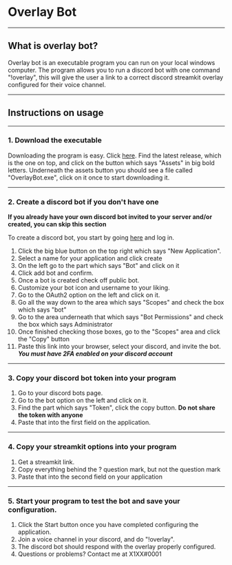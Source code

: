 # Overlay Bot

------------------------------
## What is overlay bot?
Overlay bot is an executable program you can run on your local windows computer. The program allows
you to run a discord bot with one command "!overlay", this will give the user a link to a correct
discord streamkit overlay configured for their voice channel.

------------------------------
## Instructions on usage

------------------------------
### 1. Download the executable
Downloading the program is easy. Click [here](https://github.com/jolo613/OverlayBot/releases).
Find the latest release, which is the one on top, and click on the button which says "Assets" in big bold letters.
Underneath the assets button you should see a file called "OverlayBot.exe", click on it once to start downloading it.

-------------------
### 2. Create a discord bot if you don't have one
**If you already have your own discord bot invited to your server and/or created, you can skip this section**


To create a discord bot, you start by going [here](https://discordapp.com/developers) and log in.


1. Click the big blue button on the top right which says "New Application".
2. Select a name for your application and click create
3. On the left go to the part which says "Bot" and click on it
4. Click add bot and confirm.
5. Once a bot is created check off public bot.
6. Customize your bot icon and username to your liking.
7. Go to the OAuth2 option on the left and click on it.
8. Go all the way down to the area which says "Scopes" and check the box which says "bot"
9. Go to the area underneath that which says "Bot Permissions" and check the box which says Administrator
10. Once finished checking those boxes, go to the "Scopes" area and click the "Copy" button
11. Paste this link into your browser, select your discord, and invite the bot. ___You must have 2FA enabled on your discord account___




------------------------------
### 3. Copy your discord bot token into your program

1. Go to your discord bots page.
2. Go to the bot option on the left and click on it.
3. Find the part which says "Token", click the copy button. __Do not share the token with anyone__
4. Paste that into the first field on the application.

------------------------------
### 4. Copy your streamkit options into your program

1. Get a streamkit link.
2. Copy everything behind the ? question mark, but not the question mark
3. Paste that into the second field on your application

------------------------------
### 5. Start your program to test the bot and save your configuration.

1. Click the Start button once you have completed configuring the application.
2. Join a voice channel in your discord, and do "!overlay".
3. The discord bot should respond with the overlay properly configured.
4. Questions or problems? Contact me at X1XX#0001
